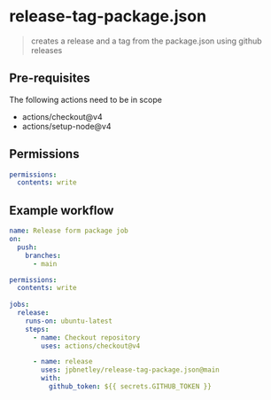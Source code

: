 # release-tag-package.json
> creates a release and a tag from the package.json using github releases

## Pre-requisites
The following actions need to be in scope
- actions/checkout@v4
- actions/setup-node@v4

## Permissions
```yml
permissions:
  contents: write
```


## Example workflow
```yml
name: Release form package job
on:
  push:
    branches:
      - main

permissions:
  contents: write
  
jobs:
  release:
    runs-on: ubuntu-latest
    steps:
      - name: Checkout repository
        uses: actions/checkout@v4

      - name: release
        uses: jpbnetley/release-tag-package.json@main
        with:
          github_token: ${{ secrets.GITHUB_TOKEN }}

```